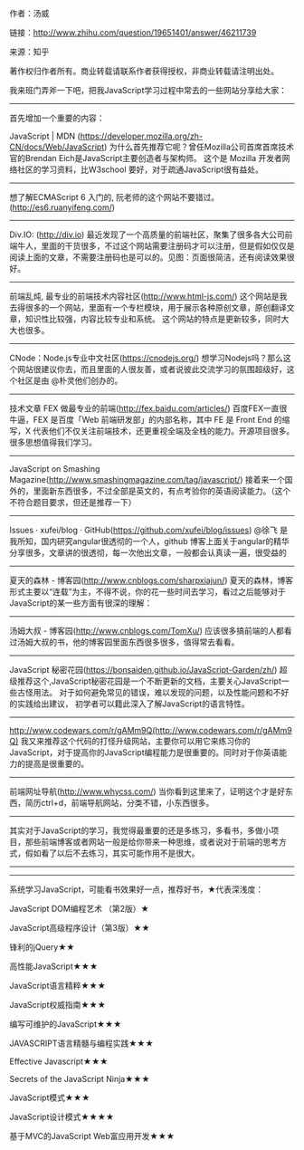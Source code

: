 作者：汤威

链接：http://www.zhihu.com/question/19651401/answer/46211739

来源：知乎

著作权归作者所有。商业转载请联系作者获得授权，非商业转载请注明出处。

我来班门弄斧一下吧，把我JavaScript学习过程中常去的一些网站分享给大家：

______________________________________________________________________________________
首先增加一个重要的内容：

JavaScript | MDN (https://developer.mozilla.org/zh-CN/docs/Web/JavaScript)
为什么首先推荐它呢？曾任Mozilla公司首席首席技术官的Brendan Eich是JavaScript主要创造者与架构师。
这个是 Mozilla 开发者网络社区的学习资料，比W3school 要好，对于疏通JavaScript很有益处。
_______________________________________________________________________________________

想了解ECMAScript 6 入门的, 阮老师的这个网站不要错过。(http://es6.ruanyifeng.com/)
_______________________________________________________________________________________

Div.IO: (http://div.io)
最近发现了一个高质量的前端社区，聚集了很多各大公司前端牛人，里面的干货很多，不过这个网站需要注册码才可以注册，但是假如仅仅是阅读上面的文章，不需要注册码也是可以的。见图：页面很简洁，还有阅读效果很好。
_______________________________________________________________________________________

前端乱炖, 最专业的前端技术内容社区(http://www.html-js.com/)
这个网站是我去得很多的一个网站，里面有一个专栏模块，用于展示各种原创文章，原创翻译文章，知识性比较强，内容比较专业和系统。
这个网站的特点是更新较多，同时大大也很多。
_______________________________________________________________________________________

CNode：Node.js专业中文社区(https://cnodejs.org/)
想学习Nodejs吗？那么这个网站很建议你去，而且里面的人很友善，或者说彼此交流学习的氛围超级好，这个社区是由 @朴灵他们创办的。
_______________________________________________________________________________________

技术文章 FEX 做最专业的前端(http://fex.baidu.com/articles/)
百度FEX一直很牛逼，FEX 是百度「Web 前端研发部」的内部名称，其中 FE 是 Front End 的缩写，X 代表他们不仅关注前端技术，还更重视全端及全栈的能力。开源项目很多。很多思想值得我们学习。
_______________________________________________________________________________________

JavaScript on Smashing Magazine(http://www.smashingmagazine.com/tag/javascript/)
接着来一个国外的，里面新东西很多，不过全部是英文的，有点考验你的英语阅读能力。（这个不符合题目要求，但还是推荐一下）
_______________________________________________________________________________________

Issues · xufei/blog · GitHub(https://github.com/xufei/blog/issues)
@徐飞 是我所知，国内研究angular很透彻的一个人，github 博客上面关于angular的精华分享很多，文章讲的很透彻，每一次他出文章，一般都会认真读一遍，很受益的
_______________________________________________________________________________________

夏天的森林 - 博客园(http://www.cnblogs.com/sharpxiajun/)
夏天的森林，博客形式主要以“连载”为主，不得不说，你的花一些时间去学习，看过之后能够对于JavaScript的某一些方面有很深的理解：
_______________________________________________________________________________________

汤姆大叔 - 博客园(http://www.cnblogs.com/TomXu/)
应该很多搞前端的人都看过汤姆大叔的书，他的博客园里面东西很多很多，值得常去看看。
_______________________________________________________________________________________

JavaScript 秘密花园(https://bonsaiden.github.io/JavaScript-Garden/zh/)
超级推荐这个,JavaScript秘密花园是一个不断更新的文档，主要关心JavaScript一些古怪用法。 对于如何避免常见的错误，难以发现的问题，以及性能问题和不好的实践给出建议， 初学者可以籍此深入了解JavaScript的语言特性。
_______________________________________________________________________________________

http://www.codewars.com/r/gAMm9Q(http://www.codewars.com/r/gAMm9Q)
我又来推荐这个代码的打怪升级网站，主要你可以用它来练习你的JavaScript，对于提高你的JavaScript编程能力是很重要的。同时对于你英语能力的提高是很重要的。
_______________________________________________________________________________________

前端网址导航(http://www.whycss.com/)
当你看到这里来了，证明这个才是好东西，简历ctrl+d，前端导航网站，分类不错，小东西很多。
_______________________________________________________________________________________

其实对于JavaScript的学习，我觉得最重要的还是多练习，多看书，多做小项目，那些前端博客或者网站一般是给你带来一种思维，或者说对于前端的思考方式，假如看了以后不去练习，其实可能作用不是很大。
_______________________________________________________________________________________

_______________________________________________________________________________________
系统学习JavaScript，可能看书效果好一点，推荐好书，★代表深浅度：

JavaScript DOM编程艺术 （第2版）★

JavaScript高级程序设计（第3版）★★

锋利的jQuery★★

高性能JavaScript★★★

JavaScript语言精粹★★★

JavaScript权威指南★★★

编写可维护的JavaScript★★★

JAVASCRIPT语言精髓与编程实践★★★

Effective Javascript★★★

Secrets of the JavaScript Ninja★★★

JavaScript模式★★★

JavaScript设计模式★★★★

基于MVC的JavaScript Web富应用开发★★★


